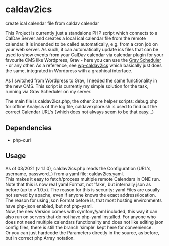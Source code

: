 # caldav2ics
create ical calendar file from caldav calendar

This Project is currently just a standalone PHP script which connects to a CalDav Server and creates a local ical calendar file from the remote calendar.
It is indended to be called automatically, e.g. from a cron job on your web server.
As such, it can automatically update ics files that can be used to show events from your CalDav calendar via calendar plugin for your favourite CMS like Wordpress, Grav - here you can use the [Grav Scheduler](https://learn.getgrav.org/17/advanced/scheduler) - or any other.
As a reference, see [wp-caldav2ics](https://wordpress.org/plugins/wp-caldav2ics/) which basically just does the same, integrated in Wordpress with a graphical interface.

As I switched from Wordpress to Grav, I needed the same functionality in the new CMS.
This script is currently my simple solution for the task, running via Grav Scheduler on my server.  

The main file is caldav2ics.php, the other 2 are helper scripts: debug.php for offline Analysis of the log file, caldavexplore.sh is used to find out the correct Calendar URL's (which does not always seem to be that easy...)

## Dependencies
- php-curl

## Usage
As of 03/2021 (v 1.1.0), caldav2ics.php reads the Configuration (URL's, username, password..) from a yaml file: caldav2ics.yaml.  
This makes it easy to fetch/process multiple remote Calendars in ONE run.  
Note that this is now real yaml Format, not 'fake', but internally json as before (up to v 1.0.x). The reason for this is security: yaml Files are usually not served by apache, even if anyone knows the exact address/location.
The reason for using json Format before is, that most hosting environments have php-json enabled, but not php-yaml.  
Now, the new Version comes with symfony/yaml included, this way it can also run on servers that do not have php-yaml installed.
For anyone who does not need multiple calendars functionality and does not like editing json config files, there is still the branch 'simple' kept here for convenience.  
Or you can just hardcode the Parameters directly in the source, as before, but in correct php Array notation.

